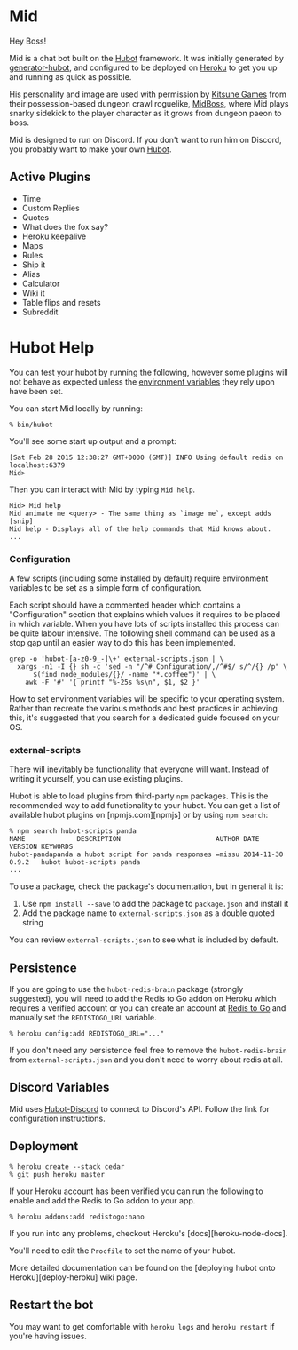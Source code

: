 # Mid

Hey Boss!

Mid is a chat bot built on the [Hubot][hubot] framework. It was
initially generated by [generator-hubot][generator-hubot], and configured to be
deployed on [Heroku][heroku] to get you up and running as quick as possible.

His personality and image are used with permission by [Kitsune Games][kitsune] from their possession-based dungeon crawl roguelike, [MidBoss][midboss], where Mid plays snarky sidekick to the player character as it grows from dungeon paeon to boss.

Mid is designed to run on Discord. If you don't want to run him on Discord, you probably want to make your own [Hubot][hubot].

[heroku]: http://www.heroku.com
[hubot]: http://hubot.github.com
[generator-hubot]: https://github.com/github/generator-hubot
[midboss]: https://midboss.net/
[kitsune]: https://kitsunegames.com/

## Active Plugins

* Time
* Custom Replies
* Quotes
* What does the fox say?
* Heroku keepalive
* Maps
* Rules
* Ship it
* Alias
* Calculator
* Wiki it
* Table flips and resets
* Subreddit


# Hubot Help

You can test your hubot by running the following, however some plugins will not
behave as expected unless the [environment variables](#configuration) they rely
upon have been set.

You can start Mid locally by running:

    % bin/hubot

You'll see some start up output and a prompt:

    [Sat Feb 28 2015 12:38:27 GMT+0000 (GMT)] INFO Using default redis on localhost:6379
    Mid>

Then you can interact with Mid by typing `Mid help`.

    Mid> Mid help
    Mid animate me <query> - The same thing as `image me`, except adds [snip]
    Mid help - Displays all of the help commands that Mid knows about.
    ...

### Configuration

A few scripts (including some installed by default) require environment
variables to be set as a simple form of configuration.

Each script should have a commented header which contains a "Configuration"
section that explains which values it requires to be placed in which variable.
When you have lots of scripts installed this process can be quite labour
intensive. The following shell command can be used as a stop gap until an
easier way to do this has been implemented.

    grep -o 'hubot-[a-z0-9_-]\+' external-scripts.json | \
      xargs -n1 -I {} sh -c 'sed -n "/^# Configuration/,/^#$/ s/^/{} /p" \
          $(find node_modules/{}/ -name "*.coffee")' | \
        awk -F '#' '{ printf "%-25s %s\n", $1, $2 }'

How to set environment variables will be specific to your operating system.
Rather than recreate the various methods and best practices in achieving this,
it's suggested that you search for a dedicated guide focused on your OS.

### external-scripts

There will inevitably be functionality that everyone will want. Instead of
writing it yourself, you can use existing plugins.

Hubot is able to load plugins from third-party `npm` packages. This is the
recommended way to add functionality to your hubot. You can get a list of
available hubot plugins on [npmjs.com][npmjs] or by using `npm search`:

    % npm search hubot-scripts panda
    NAME             DESCRIPTION                        AUTHOR DATE       VERSION KEYWORDS
    hubot-pandapanda a hubot script for panda responses =missu 2014-11-30 0.9.2   hubot hubot-scripts panda
    ...


To use a package, check the package's documentation, but in general it is:

1. Use `npm install --save` to add the package to `package.json` and install it
2. Add the package name to `external-scripts.json` as a double quoted string

You can review `external-scripts.json` to see what is included by default.


##  Persistence

If you are going to use the `hubot-redis-brain` package (strongly suggested),
you will need to add the Redis to Go addon on Heroku which requires a verified
account or you can create an account at [Redis to Go][redistogo] and manually
set the `REDISTOGO_URL` variable.

    % heroku config:add REDISTOGO_URL="..."

If you don't need any persistence feel free to remove the `hubot-redis-brain`
from `external-scripts.json` and you don't need to worry about redis at all.

[redistogo]: https://redistogo.com/

## Discord Variables

Mid uses [Hubot-Discord][hubot-discord] to connect to Discord's API. Follow the link for configuration instructions.

[hubot-discord]: https://github.com/thetimpanist/hubot-discord

## Deployment

    % heroku create --stack cedar
    % git push heroku master

If your Heroku account has been verified you can run the following to enable
and add the Redis to Go addon to your app.

    % heroku addons:add redistogo:nano

If you run into any problems, checkout Heroku's [docs][heroku-node-docs].

You'll need to edit the `Procfile` to set the name of your hubot.

More detailed documentation can be found on the [deploying hubot onto
Heroku][deploy-heroku] wiki page.

## Restart the bot

You may want to get comfortable with `heroku logs` and `heroku restart` if
you're having issues.
